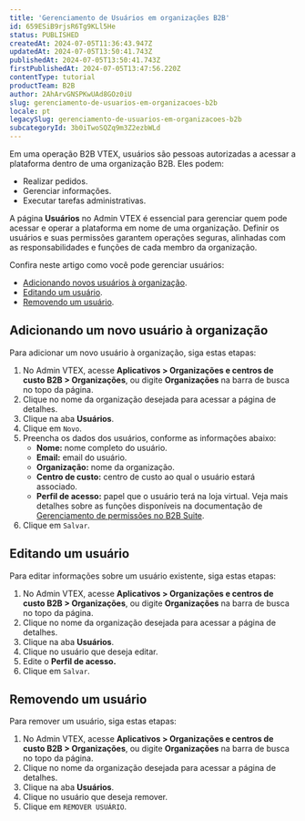 ```yaml
---
title: 'Gerenciamento de Usuários em organizações B2B'
id: 659ESiB9rjsR6Tg9KLl5He
status: PUBLISHED
createdAt: 2024-07-05T11:36:43.947Z
updatedAt: 2024-07-05T13:50:41.743Z
publishedAt: 2024-07-05T13:50:41.743Z
firstPublishedAt: 2024-07-05T13:47:56.220Z
contentType: tutorial
productTeam: B2B
author: 2AhArvGNSPKwUAd8GOz0iU
slug: gerenciamento-de-usuarios-em-organizacoes-b2b
locale: pt
legacySlug: gerenciamento-de-usuarios-em-organizacoes-b2b
subcategoryId: 3b0iTwoSQZq9m3Z2ezbWLd
---
```


Em uma operação B2B VTEX, usuários são pessoas autorizadas a acessar a plataforma dentro de uma organização B2B. Eles podem:
- Realizar pedidos.
- Gerenciar informações.
- Executar tarefas administrativas.

A página **Usuários** no Admin VTEX é essencial para gerenciar quem pode acessar e operar a plataforma em nome de uma organização. Definir os usuários e suas permissões garantem operações seguras, alinhadas com as responsabilidades e funções de cada membro da organização.

Confira neste artigo como você pode gerenciar usuários:
- [Adicionando novos usuários à organização](#adicionando-novos-usuários-à-organização.).
- [Editando um usuário](#editando-um-usuário).
- [Removendo um usuário](#removendo-um-usuário).

## Adicionando um novo usuário à organização
Para adicionar um novo usuário à organização, siga estas etapas:
<ol>
    <li>No Admin VTEX, acesse <strong>Aplicativos &gt; Organizações e centros de custo B2B &gt; Organizações</strong>, ou digite <strong>Organizações</strong> na barra de busca no topo da página.</li>
    <li>Clique no nome da organização desejada para acessar a página de detalhes.</li>
    <li>Clique na aba <strong>Usuários</strong>.</li>
    <li>Clique em <code>Novo</code>.</li>
    <li>Preencha os dados dos usuários, conforme as informações abaixo:
        <ul>
            <li><strong>Nome:</strong> nome completo do usuário.</li>
            <li><strong>Email:</strong> email do usuário.</li>
            <li><strong>Organização:</strong> nome da organização.</li>
            <li><strong>Centro de custo:</strong> centro de custo ao qual o usuário estará associado.</li>
            <li><strong>Perfil de acesso:</strong> papel que o usuário terá na loja virtual. Veja mais detalhes sobre as funções disponíveis na documentação de <a href="https://help.vtex.com/pt/tutorial/gerenciamento-de-permissoes-no-b2b-suite--2PLR7mIFxgbmsGq84paLeA" target="_blank">Gerenciamento de permissões no B2B Suite</a>.</li>
        </ul>
    </li>
    <li>Clique em <code>Salvar</code>.</li>
</ol>

## Editando um usuário
Para editar informações sobre um usuário existente, siga estas etapas:

1. No Admin VTEX, acesse **Aplicativos > Organizações e centros de custo B2B > Organizações**, ou digite **Organizações** na barra de busca no topo da página.
2. Clique no nome da organização desejada para acessar a página de detalhes.
3. Clique na aba **Usuários**.
4. Clique no usuário que deseja editar.
5. Edite o **Perfil de acesso.**
6. Clique em `Salvar`.

## Removendo um usuário
Para remover um usuário, siga estas etapas:

1. No Admin VTEX, acesse **Aplicativos > Organizações e centros de custo B2B > Organizações**, ou digite **Organizações** na barra de busca no topo da página.
2. Clique no nome da organização desejada para acessar a página de detalhes.
3. Clique na aba **Usuários**.
4. Clique no usuário que deseja remover.
5. Clique em `REMOVER USUÁRIO`.
